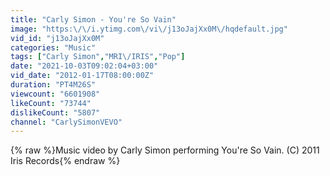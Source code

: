 ```yaml
---
title: "Carly Simon - You're So Vain"
image: "https:\/\/i.ytimg.com\/vi\/j13oJajXx0M\/hqdefault.jpg"
vid_id: "j13oJajXx0M"
categories: "Music"
tags: ["Carly Simon","MRI\/IRIS","Pop"]
date: "2021-10-03T09:02:04+03:00"
vid_date: "2012-01-17T08:00:00Z"
duration: "PT4M26S"
viewcount: "6601908"
likeCount: "73744"
dislikeCount: "5807"
channel: "CarlySimonVEVO"
---
```

{% raw %}Music video by Carly Simon performing You're So Vain. (C) 2011 Iris Records{% endraw %}
